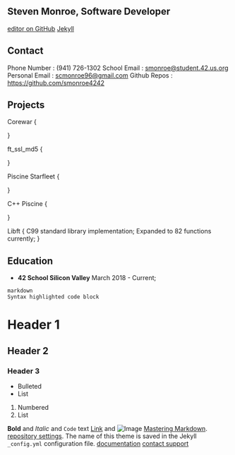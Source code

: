 ## Steven Monroe, Software Developer

[editor on GitHub](https://github.com/smonroe4242/smonroe4242.github.io/edit/master/README.md)
[Jekyll](https://jekyllrb.com/)

## Contact

Phone Number   :	(941) 726-1302
School Email   :	smonroe@student.42.us.org
Personal Email :	scmonroe96@gmail.com
Github Repos   :	https://github.com/smonroe4242

## Projects

Corewar
{

}

ft_ssl_md5
{

}

Piscine Starfleet
{

}

C++ Piscine
{

}

Libft
{
	C99 standard library implementation;
	Expanded to 82 functions currently;
}

## Education

- **42 School Silicon Valley** March 2018 - Current; 

```
markdown
Syntax highlighted code block
```
# Header 1
## Header 2
### Header 3

- Bulleted
- List

1. Numbered
2. List

**Bold** and _Italic_ and `Code` text
[Link](url) and ![Image](src)
[Mastering Markdown](https://guides.github.com/features/mastering-markdown/).
[repository settings](https://github.com/smonroe4242/smonroe4242.github.io/settings). The name of this theme is saved in the Jekyll `_config.yml` configuration file.
[documentation](https://help.github.com/categories/github-pages-basics/)
[contact support](https://github.com/contact)
